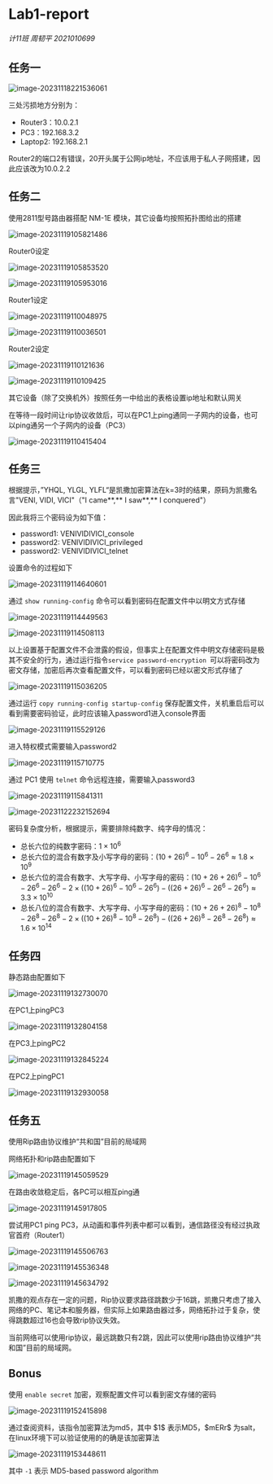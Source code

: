 # Lab1-report

###### 计11班 周韧平 2021010699

## 任务一

![image-20231118221536061](./lab1.assets/image-20231118221536061.png)

三处污损地方分别为：

- Router3：10.0.2.1
- PC3：192.168.3.2
- Laptop2: 192.168.2.1

Router2的端口2有错误，20开头属于公网ip地址，不应该用于私人子网搭建，因此应该改为10.0.2.2

## 任务二

使用2811型号路由器搭配 NM-1E 模块，其它设备均按照拓扑图给出的搭建

![image-20231119105821486](./lab1.assets/image-20231119105821486.png)

Router0设定

![image-20231119105853520](./lab1.assets/image-20231119105853520.png)

![image-20231119105953016](./lab1.assets/image-20231119105953016.png)

Router1设定

![image-20231119110048975](./lab1.assets/image-20231119110048975.png)

![image-20231119110036501](./lab1.assets/image-20231119110036501.png)

Router2设定

![image-20231119110121636](./lab1.assets/image-20231119110121636.png)

![image-20231119110109425](./lab1.assets/image-20231119110109425.png)

其它设备（除了交换机外）按照任务一中给出的表格设置ip地址和默认网关

在等待一段时间让rip协议收敛后，可以在PC1上ping通同一子网内的设备，也可以ping通另一个子网内的设备（PC3）

![image-20231119110415404](./lab1.assets/image-20231119110415404.png)

## 任务三

根据提示，”YHQL, YLGL, YLFL“是凯撒加密算法在k=3时的结果，原码为凯撒名言"VENI, VIDI, VICI"（"I came**,** I saw**,** I conquered"）

因此我将三个密码设为如下值：

- password1: VENIVIDIVICI_console
- password2: VENIVIDIVICI_privileged 
- password2: VENIVIDIVICI_telnet

设置命令的过程如下

![image-20231119114640601](./lab1.assets/image-20231119114640601.png)

通过 `show running-config` 命令可以看到密码在配置文件中以明文方式存储

![image-20231119114449563](./lab1.assets/image-20231119114449563.png)

![image-20231119114508113](./lab1.assets/image-20231119114508113.png)

以上设置基于配置文件不会泄露的假设，但事实上在配置文件中明文存储密码是极其不安全的行为，通过运行指令`service password-encryption `可以将密码改为密文存储，加密后再次查看配置文件，可以看到密码已经以密文形式存储了

![image-20231119115036205](./lab1.assets/image-20231119115036205.png) 

通过运行 `copy running-config startup-config` 保存配置文件，关机重启后可以看到需要密码验证，此时应该输入password1进入console界面

![image-20231119115529126](./lab1.assets/image-20231119115529126.png)

进入特权模式需要输入password2

![image-20231119115710775](./lab1.assets/image-20231119115710775.png)

通过 PC1 使用 `telnet` 命令远程连接，需要输入password3

![image-20231119115841311](./lab1.assets/image-20231119115841311.png)

![image-20231122232152694](./lab1.assets/image-20231122232152694.png)

密码复杂度分析，根据提示，需要排除纯数字、纯字母的情况：

- 总长六位的纯数字密码：$1\times 10^6$
- 总长六位的混合有数字及小写字母的密码：$(10+26)^6-10^6-26^6\approx 1.8\times10^9$
- 总长六位的混合有数字、大写字母、小写字母的密码：$(10+26+26)^6-10^6-26^6-26^6-2\times((10+26)^6-10^6-26^6)-((26+26)^6-26^6-26^6)\approx 3.3\times10^{10}$
- 总长八位的混合有数字、大写字母、小写字母的密码：$(10+26+26)^8-10^8-26^8-26^8-2\times((10+26)^8-10^8-26^8)-((26+26)^8-26^8-26^8) \approx 1.6\times10^{14}$

## 任务四

静态路由配置如下

![image-20231119132730070](./lab1.assets/image-20231119132730070.png)

在PC1上pingPC3

![image-20231119132804158](./lab1.assets/image-20231119132804158.png)

在PC3上pingPC2

![image-20231119132845224](./lab1.assets/image-20231119132845224.png)

在PC2上pingPC1

![image-20231119132930058](./lab1.assets/image-20231119132930058.png)

## 任务五

使用Rip路由协议维护“共和国”目前的局域网

网络拓扑和rip路由配置如下

![image-20231119145059529](./lab1.assets/image-20231119145059529.png)



在路由收敛稳定后，各PC可以相互ping通

![image-20231119145917805](./lab1.assets/image-20231119145917805.png)

尝试用PC1 ping PC3，从动画和事件列表中都可以看到，通信路径没有经过执政官首府（Router1）

![image-20231119145506763](./lab1.assets/image-20231119145506763.png)

![image-20231119145536348](./lab1.assets/image-20231119145536348.png)

![image-20231119145634792](./lab1.assets/image-20231119145634792.png)

凯撒的观点存在一定的问题，Rip协议要求路径跳数少于16跳，凯撒只考虑了接入网络的PC、笔记本和服务器，但实际上如果路由器过多，网络拓扑过于复杂，使得跳数超过16也会导致rip协议失效。

当前网络可以使用rip协议，最远跳数只有2跳，因此可以使用rip路由协议维护“共和国”目前的局域网。

## Bonus

使用 `enable secret` 加密，观察配置文件可以看到密文存储的密码

![image-20231119152415898](./lab1.assets/image-20231119152415898.png)

通过查阅资料，该指令加密算法为md5，其中 \$1\$ 表示MD5，\$mERr\$ 为salt，在linux环境下可以验证使用的的确是该加密算法

![image-20231119153448611](./lab1.assets/image-20231119153448611.png)

其中 `-1` 表示  MD5-based password algorithm